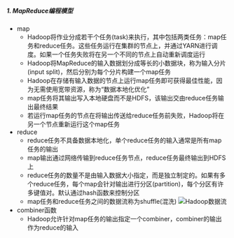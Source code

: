 ##### 1. MapReduce编程模型
* map
  * Hadoop将作业分成若干个任务(task)来执行，其中包括两类任务：map任务和reduce任务。这些任务运行在集群的节点上，并通过YARN进行调度。如果一个任务失败将在另一个不同的节点上自动重新调度运行
  * Hadoop将MapReduce的输入数据划分成等长的小数据块，称为输入分片(input split)，然后分别为每个分片构建一个map任务
  * Hadoop在存储有输入数据的节点上运行map任务即可获得最佳性能，因为无需使用宽带资源，称为“数据本地化优化”
  * map任务将其输出写入本地硬盘而不是HDFS，该输出交由reduce任务输出最终结果
  * 若运行map任务的节点在将输出传送给reduce任务前失败，Hadoop将在另一个节点重新运行这个map任务
* reduce
  * reduce任务不具备数据本地化，单个reduce任务的输入通常是所有map任务的输出
  * map输出通过网络传输到reduce任务节点，reduce任务最终输出到HDFS上
  * reduce任务的数量不是由输入数据大小指定，而是独立制定的。如果有多个reduce任务，每个map会针对输出进行分区(partition)，每个分区有许多键值对。默认通过hash函数来控制分区
  * map任务和reduce任务之间的数据流称为shuffle(混洗)
  ![Hadoop数据流](https://img-blog.csdn.net/20141201195403671?watermark/2/text/aHR0cDovL2Jsb2cuY3Nkbi5uZXQvc3VpZmVuZzMwNTE=/font/5a6L5L2T/fontsize/400/fill/I0JBQkFCMA==/dissolve/70/gravity/Center)
* combiner函数
  * Hadoop允许针对map任务的输出指定一个combiner，combiner的输出作为reduce的输入